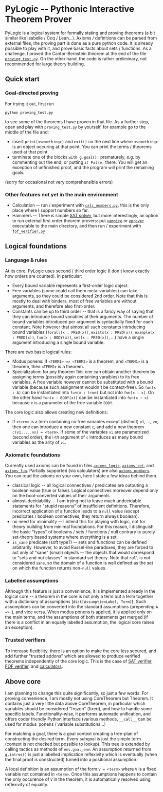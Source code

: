 # PyLogic -- Pythonic Interactive Theorem Prover

PyLogic is a logical system for formally stating and proving theorems (a bit similar like Isabelle / Coq / Lean...). Axioms / definitions can be parsed from external files, the proving part is done as a pure python code. It is already possible to play with it, and prove basic facts about sets / functions. As a challenge, I proved the Cantor-Bernstein theorem at the end of the file [`proving_test.py`](proving_test.py). On the other hand, the code is rather preliminary, not recommended for large theory building.

## Quick start

### Goal-directed proving

For trying it out, first run
```
python proving_test.py
```
to see some of the theorems I have proven in that file. As a further step, open and play with `proving_test.py` by yourself, for example go to the middle of the file and:
* insert `print(<something>)` and `exit()` on the next line where `<something>` is an object occuring at that point. You can print the terms / theorems used at that point
* terminate one of the blocks `with g.goal():` prematurely, e.g. by commenting out the end, or putting `if False:` there. You will get an exception of unfinished proof, and the program will print the remaining goals.

(sorry for occasional not very comprehensible errors)

### Other features not yet in the main environment

* Calculation -- run / experiment with [`calc_numbers.py`](calc_numbers.py), this is the only place where I support numbers so far.
* Hammers -- There is simple [SAT solver](sat_verifier.py), but more interestingly, an option to run external first order theorem provers: put [`vampire`](https://vprover.github.io/) or [`eprover`](https://wwwlehre.dhbw-stuttgart.de/~sschulz/E/Download.html) executable to the main directory, and then run / experiment with [`fof_verifier.py`](fof_verifier.py)

## Logical foundations

### Language & rules

At its core, PyLogic uses second / third order logic (I don't know exactly how orders are counted). In particular:
* Every bound variable represents a first-order logic object.
* Free variables (some could call them meta-variables) can take arguments, so they could be considered 2nd order. Note that this is mostly to deal with binders, most of free variables are without arguments, and therefore also first-order.
* Constants can be up to third order -- that is a fancy way of saying that they can introduce bound variables at their arguments. The number of bound variables introduced per argument is syntactially fixed for each constant. Note however that almost all such constants introducing bound variables (`forall(x : PRED(x))`, `exists(x : PRED(x))`, `example(x : PRED(x))`, `fun(x : BODY(x))`, `set(x : PRED(x))`, ...) have a single argument introducing a single bound variable.

There are two basic logical rules:
* Modus ponens: if `<TERM1> => <TERM2>` is a theorem, and `<TERM1>` is a theorem, then `<TERM2>` is a theorem.
* Specialization: for any theorem `THM`, one can obtain another theorem by assigning terms (possibly again containing varaibles) to its free variables. A free variable however cannot be substituted with a bound variable (because such assignment wouldn't be context-free). So `fun(x : A)` can be instantiated into `fun(x : true)` but not into `fun(x : x)`. On the other hand `fun(x : BODY(x))` can be instantiated into `fun(x : x)` because `x` is a parameter of the free variable `BODY`.

The core logic also allows creating new definitions:
* If `<term>` is a term containing no free variables except (distinct) `v1`, ..., `vn`, then one can introduce a new constant `c`, and add a new theorem `c(v1,...,vn) = <term>`. If some of the variables `vi` are parametrized (second order), the i-th argument of `c` introduces as many bound variables as the arity of `vi`.

### Axiomatic foundations

Currently used axioms can be found in files [`axioms_logic`](axioms_logic), [`axioms_set`](axioms_set), and [`axioms_fun`](axioms_fun). Partially supported (via calculators) are also [`axioms_numbers`](axioms_numbers). You can read the axioms on your own, here I state a few ideas behind them.

* classical logic -- all logical connectives / predicates are outputing a boolean value (true or false). Logical connectives moreover depend only on the bool-converted values of their arguments
* almost-decidability -- I am trying not to leave much undecidable statements for "stupid reasons" of insufficient definitions. Therefore, incorrect application of a function leads to a `null` value (except predicates / boolean connectives, they return always boolean).
* no need for minimality -- I intend this for playing with logic, not for theory building from minimal foundations. For this reason, I distinguish the basic "types" of booleans / sets / functions / null contrary to purely set-theory based systems where everything is a set.
* `is_sane` predicate (soft type?) -- sets and functions can be defined arbitrarily. However, to avoid Russel-like paradoxes, they are forced to act only of "sane" (small) objects -- the objects that would correspond to "sets and not classes" in standard set theory. Note that `null` is not considered `sane`, so the domain of a function is well defined as the set on which the function returns non-`null` values.

### Labelled assumptions

Although this feature is just a convenience, it is implemented already in the logical core -- a theorem in the core is not only a term but a term together with a dictionary of assumptions (`dict[AssumptionLabel, Term]`). Such assumptions can be converted into the standard assumptions (prepending `A => `), and vice versa. When modus ponens is applied, it is applied only on the main terms, and the assumptions of both statements get merged (if there is a conflict in an equally labelled assumption, the logical core raises an exception).

### Trusted verifiers

To increase flexibility, there is an option to make the core less secured, and add further "trusted addons" which are allowed to produce verified theorems independently of the core logic. This is the case of [SAT verifier](sat_verifier.py), [FOF verifier](fof_verifier.py), and [calculators](calc_numbers.py).

## Above core

I am planning to change this quite significantly, so just a few words. For proving convenience, I am mostly not using CoreTheorem but Theorem. It contains just a very little data above CoreTheorem, in particular which variables should be considered "frozen" (fixed), and how to handle some specific labels. Functionality-wise, it performs automatic unification, and offers coder friendly Python interface (various methods, `__call__` can be used for modus_ponens / variable substitutions...)

For matching a goal, there is a goal context creating a tree-plan of constructing the desired term. Every subgoal is just the simple term (context is not checked but possible to lookup). This tree is extended by calling tactics as methods of `env.goal_env`. An assumption returned from `g.intros()` is just a labelled implication reflexivity which is eventually (when the final proof is constructed) turned into a positional assumption.

A local definition is an assumption of the form `V = <term>` where `V` is a fixed variable not contained in `<term>`. Once this assumptions happens to contain the only occurence of `V` in the theorem, it is automatically resolved using reflexivity of equality.

